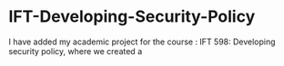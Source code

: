 # IFT-Developing-Security-Policy
I have added my academic project for the course : IFT 598: Developing security policy, where we created a 
